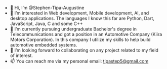 - 👋 Hi, I’m @Stephen-Tipa-Augustine
- 👀 I’m interested in Web development, Mobile development, AI, and desktop applications. The languages I know this far are Python, Dart, JavaScript, Java, C and some C++
- 🌱 I’m currently pursuing undergraduate Bachelor's degree in Telecommunications and got a position in an Automotive Company (Kiira Motors Corporation). In this company I utilize my skills to help build automotive embedded systems.
- 💞️ I’m looking forward to collaborating on any project related to my field of interest.
- 📫 You can reach me via my personal email: tipastep5@gmail.com

<!---
Stephen-Tipa-Augustine/Stephen-Tipa-Augustine is a ✨ special ✨ repository because its `README.md` (this file) appears on your GitHub profile.
You can click the Preview link to take a look at your changes.
--->
